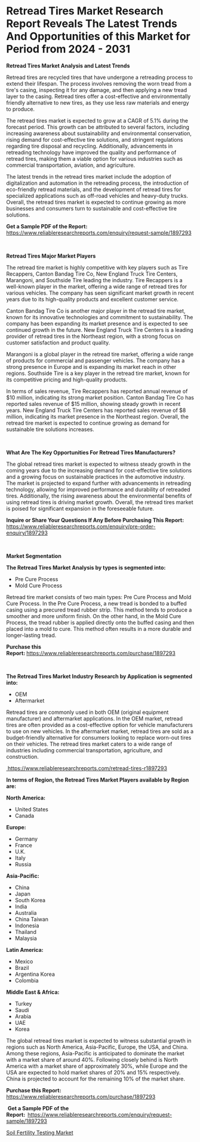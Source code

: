 <p><h1>Retread Tires Market Research Report Reveals The Latest Trends And Opportunities of this Market for Period from 2024 - 2031</h1></p><p><strong>Retread Tires Market Analysis and Latest Trends</strong></p>
<p><p>Retread tires are recycled tires that have undergone a retreading process to extend their lifespan. The process involves removing the worn tread from a tire's casing, inspecting it for any damage, and then applying a new tread layer to the casing. Retread tires offer a cost-effective and environmentally friendly alternative to new tires, as they use less raw materials and energy to produce.</p><p>The retread tires market is expected to grow at a CAGR of 5.1% during the forecast period. This growth can be attributed to several factors, including increasing awareness about sustainability and environmental conservation, rising demand for cost-effective tire solutions, and stringent regulations regarding tire disposal and recycling. Additionally, advancements in retreading technology have improved the quality and performance of retread tires, making them a viable option for various industries such as commercial transportation, aviation, and agriculture.</p><p>The latest trends in the retread tires market include the adoption of digitalization and automation in the retreading process, the introduction of eco-friendly retread materials, and the development of retread tires for specialized applications such as off-road vehicles and heavy-duty trucks. Overall, the retread tires market is expected to continue growing as more businesses and consumers turn to sustainable and cost-effective tire solutions.</p></p>
<p><strong>Get a Sample PDF of the Report:&nbsp;</strong> <a href="https://www.reliableresearchreports.com/enquiry/request-sample/1897293">https://www.reliableresearchreports.com/enquiry/request-sample/1897293</a></p>
<p>&nbsp;</p>
<p><strong>Retread Tires Major Market Players</strong></p>
<p><p>The retread tire market is highly competitive with key players such as Tire Recappers, Canton Bandag Tire Co, New England Truck Tire Centers, Marangoni, and Southside Tire leading the industry. Tire Recappers is a well-known player in the market, offering a wide range of retread tires for various vehicles. The company has seen significant market growth in recent years due to its high-quality products and excellent customer service. </p><p>Canton Bandag Tire Co is another major player in the retread tire market, known for its innovative technologies and commitment to sustainability. The company has been expanding its market presence and is expected to see continued growth in the future. New England Truck Tire Centers is a leading provider of retread tires in the Northeast region, with a strong focus on customer satisfaction and product quality.</p><p>Marangoni is a global player in the retread tire market, offering a wide range of products for commercial and passenger vehicles. The company has a strong presence in Europe and is expanding its market reach in other regions. Southside Tire is a key player in the retread tire market, known for its competitive pricing and high-quality products.</p><p>In terms of sales revenue, Tire Recappers has reported annual revenue of $10 million, indicating its strong market position. Canton Bandag Tire Co has reported sales revenue of $15 million, showing steady growth in recent years. New England Truck Tire Centers has reported sales revenue of $8 million, indicating its market presence in the Northeast region. Overall, the retread tire market is expected to continue growing as demand for sustainable tire solutions increases.</p></p>
<p>&nbsp;</p>
<p><strong>What Are The Key Opportunities For Retread Tires Manufacturers?</strong></p>
<p><p>The global retread tires market is expected to witness steady growth in the coming years due to the increasing demand for cost-effective tire solutions and a growing focus on sustainable practices in the automotive industry. The market is projected to expand further with advancements in retreading technology, allowing for improved performance and durability of retreaded tires. Additionally, the rising awareness about the environmental benefits of using retread tires is driving market growth. Overall, the retread tires market is poised for significant expansion in the foreseeable future.</p></p>
<p><strong>Inquire or Share Your Questions If Any Before Purchasing This Report:</strong> <a href="https://www.reliableresearchreports.com/enquiry/pre-order-enquiry/1897293">https://www.reliableresearchreports.com/enquiry/pre-order-enquiry/1897293</a></p>
<p>&nbsp;</p>
<p><strong>Market Segmentation</strong></p>
<p><strong>The Retread Tires Market Analysis by types is segmented into:</strong></p>
<p><ul><li>Pre Cure Process</li><li>Mold Cure Process</li></ul></p>
<p><p>Retread tire market consists of two main types: Pre Cure Process and Mold Cure Process. In the Pre Cure Process, a new tread is bonded to a buffed casing using a precured tread rubber strip. This method tends to produce a smoother and more uniform finish. On the other hand, in the Mold Cure Process, the tread rubber is applied directly onto the buffed casing and then placed into a mold to cure. This method often results in a more durable and longer-lasting tread.</p></p>
<p><strong>Purchase this Report:&nbsp;</strong><a href="https://www.reliableresearchreports.com/purchase/1897293">https://www.reliableresearchreports.com/purchase/1897293</a></p>
<p>&nbsp;</p>
<p><strong>The Retread Tires Market Industry Research by Application is segmented into:</strong></p>
<p><ul><li>OEM</li><li>Aftermarket</li></ul></p>
<p><p>Retread tires are commonly used in both OEM (original equipment manufacturer) and aftermarket applications. In the OEM market, retread tires are often provided as a cost-effective option for vehicle manufacturers to use on new vehicles. In the aftermarket market, retread tires are sold as a budget-friendly alternative for consumers looking to replace worn-out tires on their vehicles. The retread tires market caters to a wide range of industries including commercial transportation, agriculture, and construction.</p></p>
<p><a href="https://www.reliableresearchreports.com/retread-tires-r1897293">&nbsp;https://www.reliableresearchreports.com/retread-tires-r1897293</a></p>
<p><strong>In terms of Region, the Retread Tires Market Players available by Region are:</strong></p>
<p>
    <p> <strong> North America: </strong>
        <ul>
            <li>United States</li>
            <li>Canada</li>
        </ul>
        </p> 
    <p> <strong> Europe: </strong>
        <ul>
            <li>Germany</li>
            <li>France</li>
            <li>U.K.</li>
            <li>Italy</li>
            <li>Russia</li>
        </ul>
        </p> 
    <p> <strong> Asia-Pacific: </strong>
        <ul>
            <li>China</li>
            <li>Japan</li>
            <li>South Korea</li>
            <li>India</li>
            <li>Australia</li>
            <li>China Taiwan</li>
            <li>Indonesia</li>
            <li>Thailand</li>
            <li>Malaysia</li>
        </ul>
        </p> 
    <p> <strong> Latin America: </strong>
        <ul>
            <li>Mexico</li>
            <li>Brazil</li>
            <li>Argentina Korea</li>
            <li>Colombia</li>
        </ul>
        </p> 
    <p> <strong> Middle East & Africa: </strong>
        <ul>
            <li>Turkey</li>
            <li>Saudi</li>
            <li>Arabia</li>
            <li>UAE</li>
            <li>Korea</li>
        </ul>
    </p>
    </p>
<p><p>The global retread tires market is expected to witness substantial growth in regions such as North America, Asia-Pacific, Europe, the USA, and China. Among these regions, Asia-Pacific is anticipated to dominate the market with a market share of around 40%. Following closely behind is North America with a market share of approximately 30%, while Europe and the USA are expected to hold market shares of 20% and 15% respectively. China is projected to account for the remaining 10% of the market share.</p></p>
<p><strong>Purchase this Report: </strong><a href="https://www.reliableresearchreports.com/purchase/1897293">https://www.reliableresearchreports.com/purchase/1897293</a></p>
<p>&nbsp;<strong>Get a Sample PDF of the Report:&nbsp;&nbsp;</strong><a href="https://www.reliableresearchreports.com/enquiry/request-sample/1897293">https://www.reliableresearchreports.com/enquiry/request-sample/1897293</a></p>
<p><strong></strong></p>
<p><p><a href="https://github.com/okotobwrhuteie/Market-Research-Report-List-2/blob/main/soil-fertility-testing-market.md">Soil Fertility Testing Market</a></p></p>